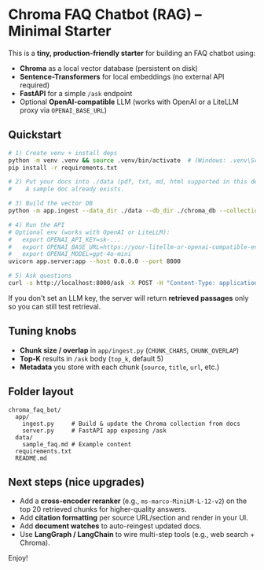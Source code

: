 # Chroma FAQ Chatbot (RAG) – Minimal Starter

This is a **tiny, production-friendly starter** for building an FAQ chatbot using:
- **Chroma** as a local vector database (persistent on disk)
- **Sentence-Transformers** for local embeddings (no external API required)
- **FastAPI** for a simple `/ask` endpoint
- Optional **OpenAI-compatible** LLM (works with OpenAI or a LiteLLM proxy via `OPENAI_BASE_URL`)

## Quickstart

```bash
# 1) Create venv + install deps
python -m venv .venv && source .venv/bin/activate  # (Windows: .venv\Scripts\activate)
pip install -r requirements.txt

# 2) Put your docs into ./data (pdf, txt, md, html supported in this demo)
#    A sample doc already exists.

# 3) Build the vector DB
python -m app.ingest --data_dir ./data --db_dir ./chroma_db --collection faq

# 4) Run the API
# Optional env (works with OpenAI or LiteLLM):
#   export OPENAI_API_KEY=sk-...
#   export OPENAI_BASE_URL=https://your-litellm-or-openai-compatible-endpoint/v1/
#   export OPENAI_MODEL=gpt-4o-mini
uvicorn app.server:app --host 0.0.0.0 --port 8000

# 5) Ask questions
curl -s http://localhost:8000/ask -X POST -H "Content-Type: application/json" -d '{"question": "What is this project?"}' | jq
```

If you don't set an LLM key, the server will return **retrieved passages** only so you can still test retrieval.

## Tuning knobs
- **Chunk size / overlap** in `app/ingest.py` (`CHUNK_CHARS`, `CHUNK_OVERLAP`)
- **Top-K** results in `/ask` body (`top_k`, default 5)
- **Metadata** you store with each chunk (`source`, `title`, `url`, etc.)

## Folder layout
```
chroma_faq_bot/
  app/
    ingest.py     # Build & update the Chroma collection from docs
    server.py     # FastAPI app exposing /ask
  data/
    sample_faq.md # Example content
  requirements.txt
  README.md
```

## Next steps (nice upgrades)
- Add a **cross-encoder reranker** (e.g., `ms-marco-MiniLM-L-12-v2`) on the top 20 retrieved chunks for higher-quality answers.
- Add **citation formatting** per source URL/section and render in your UI.
- Add **document watches** to auto-reingest updated docs.
- Use **LangGraph / LangChain** to wire multi-step tools (e.g., web search + Chroma).

Enjoy!
